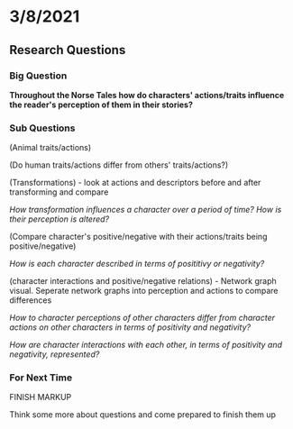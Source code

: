 # 3/8/2021

## Research Questions
### Big Question
**Throughout the Norse Tales how do characters' actions/traits influence the reader's perception of them in their stories?**

### Sub Questions
(Animal traits/actions)

(Do human traits/actions differ from others' traits/actions?)

(Transformations) - look at actions and descriptors before and after transforming and compare

*How transformation influences a character over a period of time? How is their perception is altered?*

(Compare character's positive/negative with their actions/traits being positive/negative)

*How is each character described in terms of posititivy or negativity?*

(character interactions and positive/negative relations) - Network graph visual. Seperate network graphs into perception and actions to compare differences

*How to character perceptions of other characters differ from character actions on other characters in terms of positivity and negativity?*

*How are character interactions with each other, in terms of positivity and negativity, represented?*

### For Next Time
FINISH MARKUP

Think some more about questions and come prepared to finish them up